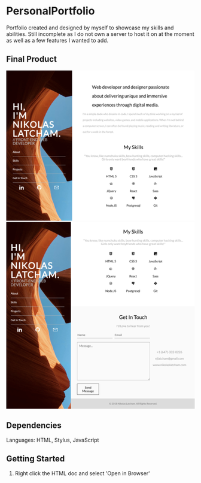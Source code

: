# PersonalPortfolio

Portfolio created and designed by myself to showcase my skills and abilities. Still incomplete as I do not own a server to host it on at the moment as well as a few features I wanted to add.

## Final Product
!["Screenshot of Home Page"](https://github.com/njlatcham/PersonalPortfolio/blob/master/res/screenshots/Screen%20Shot%202019-01-15%20at%203.00.12%20PM.png) 
!["Screenshot of Home Page"](https://github.com/njlatcham/PersonalPortfolio/blob/master/res/screenshots/Screen%20Shot%202019-01-15%20at%203.00.50%20PM.png)

## Dependencies
Languages: HTML, Stylus, JavaScript

## Getting Started
1. Right click the HTML doc and select 'Open in Browser'
